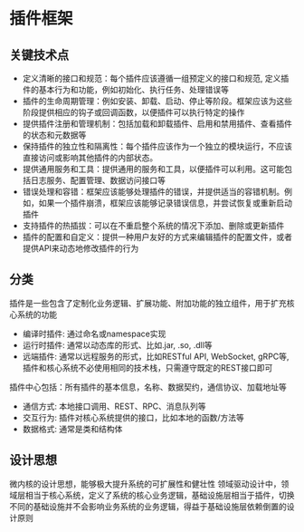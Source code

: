 # 插件框架

## 关键技术点

- 定义清晰的接口和规范：每个插件应该遵循一组预定义的接口和规范, 定义插件的基本行为和功能，例如初始化、执行任务、处理错误等
- 插件的生命周期管理：例如安装、卸载、启动、停止等阶段。框架应该为这些阶段提供相应的钩子或回调函数，以便插件可以执行特定的操作
- 提供插件注册和管理机制：包括加载和卸载插件、启用和禁用插件、查看插件的状态和元数据等
- 保持插件的独立性和隔离性：每个插件应该作为一个独立的模块运行，不应该直接访问或影响其他插件的内部状态。
- 提供通用服务和工具：提供通用的服务和工具，以便插件可以利用。这可能包括日志服务、配置管理、数据访问接口等
- 错误处理和容错：框架应该能够处理插件的错误，并提供适当的容错机制。例如，如果一个插件崩溃，框架应该能够记录错误信息，并尝试恢复或重新启动插件
- 支持插件的热插拔：可以在不重启整个系统的情况下添加、删除或更新插件
- 插件的配置和自定义：提供一种用户友好的方式来编辑插件的配置文件，或者提供API来动态地修改插件的行为

## 分类

插件是一些包含了定制化业务逻辑、扩展功能、附加功能的独立组件，用于扩充核心系统的功能

- 编译时插件: 通过命名或namespace实现
- 运行时插件: 通常以动态库的形式、比如.jar, .so, .dll等
- 远端插件: 通常以远程服务的形式，比如RESTful API, WebSocket, gRPC等, 插件和核心系统不必使用相同的技术栈，只需遵守既定的REST接口即可

插件中心包括：所有插件的基本信息，名称、数据契约，通信协议、加载地址等

- 通信方式: 本地接口调用、REST、RPC、消息队列等
- 交互行为: 插件对核心系统提供的接口，比如本地的函数/方法等
- 数据格式: 通常是类和结构体

## 设计思想

微内核的设计思想，能够极大提升系统的可扩展性和健壮性
领域驱动设计中，领域层相当于核心系统，定义了系统的核心业务逻辑，基础设施层相当于插件，切换不同的基础设施并不会影响业务系统的业务逻辑，得益于基础设施层依赖倒置的设计原则